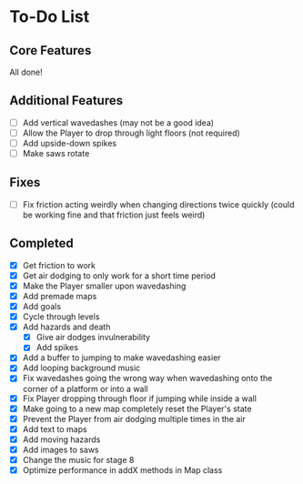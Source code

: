 # To-Do List

## Core Features

All done!

## Additional Features

- [ ] Add vertical wavedashes (may not be a good idea)
- [ ] Allow the Player to drop through light floors (not required)
- [ ] Add upside-down spikes
- [ ] Make saws rotate

## Fixes

- [ ] Fix friction acting weirdly when changing directions twice quickly (could be working fine and that friction just feels weird)

## Completed

- [x] Get friction to work
- [x] Get air dodging to only work for a short time period
- [x] Make the Player smaller upon wavedashing
- [x] Add premade maps
- [x] Add goals
- [x] Cycle through levels
- [x] Add hazards and death
  - [x] Give air dodges invulnerability
  - [x] Add spikes
- [x] Add a buffer to jumping to make wavedashing easier
- [x] Add looping background music
- [x] Fix wavedashes going the wrong way when wavedashing onto the corner of a platform or into a wall
- [x] Fix Player dropping through floor if jumping while inside a wall
- [x] Make going to a new map completely reset the Player's state
- [x] Prevent the Player from air dodging multiple times in the air
- [x] Add text to maps
- [x] Add moving hazards
- [x] Add images to saws
- [x] Change the music for stage 8
- [x] Optimize performance in addX methods in Map class
